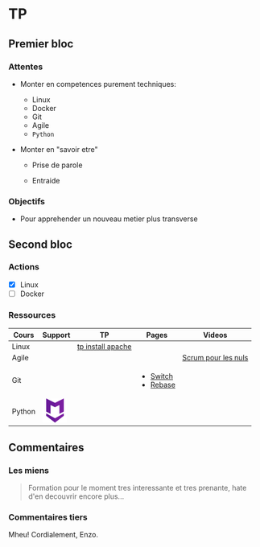 # TP

## Premier bloc

### Attentes

* Monter en competences purement techniques:

  * Linux
  * Docker
  * Git
  * Agile
  * `Python`

* Monter en "savoir etre"

  * Prise de parole

  * Entraide

### Objectifs

* Pour apprehender un nouveau metier plus transverse

## Second bloc

### Actions

* [x] Linux
* [ ] Docker

### Ressources

| Cours           | Support | TP  | Pages | Videos |
|----------------|---------------|---------------|----------------|-----------|
| Linux |  | [tp install apache](https://gist.github.com/glenux/812d453e6639eaacea457f6c3a397de6) |  |
| Agile   |   |  |  | [Scrum pour les nuls](https://www.youtube.com/watch?v=kZx_vrMZxGk)
| Git   |   |  |<ul><li>[Switch](https://bluecast.tech/blog/git-switch-branch/)</li><li>[Rebase](https://www.atlassian.com/fr/git/tutorials/rewriting-history/git-rebase)</li> |
| Python | ![alt text](https://github.com/adam-p/markdown-here/raw/master/src/common/images/icon48.png "Logo Title Text 1") ||||||

## Commentaires

### Les miens

> Formation pour le moment tres interessante et tres prenante, hate d'en decouvrir encore plus...

### Commentaires tiers
Mheu! Cordialement, Enzo.